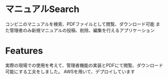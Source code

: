 
# マニュアルSearch
コンビニのマニュアルを検索、PDFファイルとして閲覧、ダウンロード可能
また管理者のみ新規マニュアルの投稿、削除、編集を行えるアプリケーション
 
# Features
 
 実際の現場での使用を考えて、管理者機能の実装とPDFにて閲覧、ダウンロード可能にする工夫をしました。
 AWSを用いて、デプロイしています


